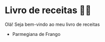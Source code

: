 # Livro de receitas :woman_cook:

Olá! Seja bem-vindo ao meu livro de receitas

- Parmegiana de Frango

